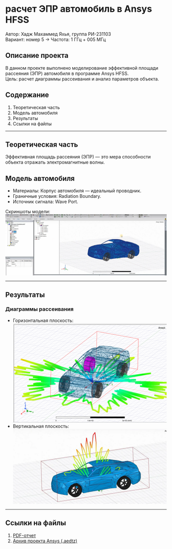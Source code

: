 # расчет ЭПР автомобиль в Ansys HFSS  
Автор: Хадж Махаммед Яхья, группа РИ-231103  
Вариант: номер 5 → Частота: 1 ГГц + 005 МГц  

## Описание проекта  
В данном проекте выполнено моделирование эффективной площади рассеяния (ЭПР) автомобиля в программе Ansys HFSS.  
Цель: расчет диаграммы рассеивания и анализ параметров объекта.  

## Содержание  
1. Теоретическая часть  
2. Модель автомобиля  
3. Результаты  
4. Ссылки на файлы  

---

## Теоретическая часть  
Эффективная площадь рассеяния (ЭПР) — это мера способности объекта отражать электромагнитные волны.

## Модель автомобиля  
- Материалы: Корпус автомобиля — идеальный проводник.  
- Граничные условия: Radiation Boundary.  
- Источник сигнала: Wave Port.  

Скриншоты модели:  
 ![](https://github.com/yahia-2002/Ansys-EPR-Project/blob/main/Скриншот%20модели.png) 

---

## Результаты  
### Диаграммы рассеивания  
- Горизонтальная плоскость:  
  ![](https://github.com/yahia-2002/Ansys-EPR-Project/blob/main/Горизонтальная%20плоскость.png)
- Вертикальная плоскость:  
  ![](https://github.com/yahia-2002/Ansys-EPR-Project/blob/main/Вертикальная%20плоскость.png)  

---

## Ссылки на файлы  
1. [PDF-отчет](https://github.com/yahia-2002/Ansys-EPR-Project/blob/main/Отчет%204%20по%20цифровым%20двойникам.pdf)  
2. [Архив проекта Ansys (.aedtz)](https://github.com/yahia-2002/Ansys-EPR-Project/blob/main/Car_RCS%20.aedtz)

  
